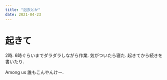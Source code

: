 ```yaml
---
title: "浴衣とか"
date: 2021-04-23
---
```


# 起きて
2時. 6時ぐらいまでダラダラしながら作業. 気がついたら寝た. 起きてから続きを書いたり.

Among us 誰もこんやんけー.